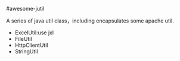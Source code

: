 #awesome-jutil

A series of java util class，including encapsulates some apache util.

* ExcelUtil:use jxl
* FileUtil
* HttpClientUtil
* StringUtil
